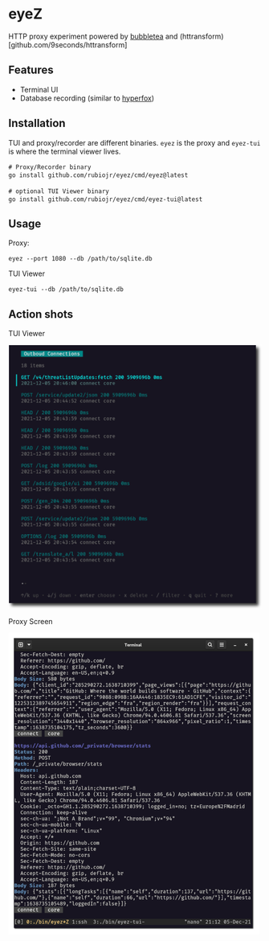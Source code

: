 # eyeZ

HTTP proxy experiment powered by [bubbletea](https://github.com/charmbracelet) and (httransform)[github.com/9seconds/httransform]

## Features

* Terminal UI
* Database recording (similar to [hyperfox](https://github.com/malfunkt/hyperfox))

## Installation

TUI and proxy/recorder are different binaries. `eyez` is the proxy and `eyez-tui` is where the terminal viewer lives.

```
# Proxy/Recorder binary
go install github.com/rubiojr/eyez/cmd/eyez@latest

# optional TUI Viewer binary
go install github.com/rubiojr/eyez/cmd/eyez-tui@latest
```

## Usage

Proxy:

```
eyez --port 1080 --db /path/to/sqlite.db
```

TUI Viewer

```
eyez-tui --db /path/to/sqlite.db
```

## Action shots

TUI Viewer

![](docs/tui.png)

Proxy Screen

![](docs/eyez.png)